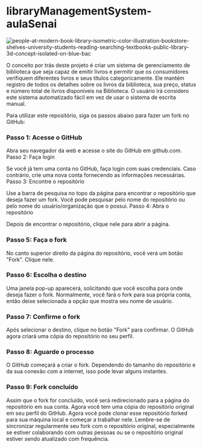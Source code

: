 # libraryManagementSystem-aulaSenai


![people-at-modern-book-library-isometric-color-illustration-bookstore-shelves-university-students-reading-searching-textbooks-public-library-3d-concept-isolated-on-blue-bac](https://github.com/EduardoVitorInocencio/libraryManagementSystem-aulaSenai/assets/136349773/124e0bfc-56cd-4472-bb53-e43e4ca7841c)

O conceito por trás deste projeto é criar um sistema de gerenciamento de biblioteca que seja
capaz de emitir livros e permitir que os consumidores verifiquem diferentes livros e seus títulos
categoricamente. Ele mantém registro de todos os detalhes sobre os livros da biblioteca, sua
preço, status e número total de livros disponíveis na Biblioteca. O usuário irá
considero este sistema automatizado fácil em vez de usar o sistema de escrita manual.


Para utilizar este repositório, siga os passos abaixo para fazer um fork no GitHub:

### Passo 1: Acesse o GitHub

Abra seu navegador da web e acesse o site do GitHub em github.com.
Passo 2: Faça login

Se você já tem uma conta no GitHub, faça login com suas credenciais.
Caso contrário, crie uma nova conta fornecendo as informações necessárias.
Passo 3: Encontre o repositório

Use a barra de pesquisa no topo da página para encontrar o repositório que deseja fazer um fork. Você pode pesquisar pelo nome do repositório ou pelo nome do usuário/organização que o possui.
Passo 4: Abra o repositório

Depois de encontrar o repositório, clique nele para abrir a página.
### Passo 5: Faça o fork

No canto superior direito da página do repositório, você verá um botão "Fork". Clique nele.
### Passo 6: Escolha o destino

Uma janela pop-up aparecerá, solicitando que você escolha para onde deseja fazer o fork. Normalmente, você fará o fork para sua própria conta, então deixe selecionada a opção que mostra seu nome de usuário.
### Passo 7: Confirme o fork

Após selecionar o destino, clique no botão "Fork" para confirmar. O GitHub agora criará uma cópia do repositório no seu perfil.
### Passo 8: Aguarde o processo

O GitHub começará a criar o fork. Dependendo do tamanho do repositório e da sua conexão com a internet, isso pode levar alguns instantes.
### Passo 9: Fork concluído

Assim que o fork for concluído, você será redirecionado para a página do repositório em sua conta. Agora você tem uma cópia do repositório original em seu perfil do GitHub.
Agora você pode clonar esse repositório forked para sua máquina local e começar a trabalhar nele. Lembre-se de sincronizar regularmente seu fork com o repositório original, especialmente se estiver colaborando com outras pessoas ou se o repositório original estiver sendo atualizado com frequência.
